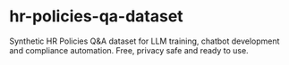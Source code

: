 # hr-policies-qa-dataset
Synthetic HR Policies Q&amp;A dataset for LLM training, chatbot development and compliance automation. Free, privacy safe and ready to use.
